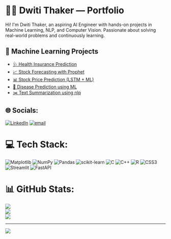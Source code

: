 # 👩‍💻 Dwiti Thaker — Portfolio

Hi! I'm Dwiti Thaker, an aspiring AI Engineer with hands-on projects in Machine Learning, NLP, and Computer Vision. Passionate about solving real-world problems and continuously learning.

## 🚀 Machine Learning Projects
- [🩺 Health Insurance Prediction](https://github.com/DwitiThaker/ds_portfolio/tree/main/Health-Insurance)
- [📈 Stock Forecasting with Prophet](https://github.com/DwitiThaker/ds_portfolio/tree/main/prophet-stock)
- [📊 Stock Price Prediction (LSTM + ML)](https://github.com/DwitiThaker/ds_portfolio/tree/main/Stock_price_prediction)
- [🦠 Disease Prediction using ML](https://github.com/DwitiThaker/ds_portfolio/tree/main/disease_prediction)
- [✂️ Text Summarization using nlp](https://github.com/DwitiThaker/ds_portfolio/tree/main/Text_Summarization)


## 🌐 Socials:
[![LinkedIn](https://img.shields.io/badge/LinkedIn-%230077B5.svg?logo=linkedin&logoColor=white)](https://linkedin.com/in/DwitiThaker)
[![email](https://img.shields.io/badge/Email-D14836?logo=gmail&logoColor=white)](mailto:dwiti.thaker04@gmail.com ) 

# 💻 Tech Stack:
![Matplotlib](https://img.shields.io/badge/Matplotlib-%23ffffff.svg?style=for-the-badge&logo=Matplotlib&logoColor=black) ![NumPy](https://img.shields.io/badge/numpy-%23013243.svg?style=for-the-badge&logo=numpy&logoColor=white) ![Pandas](https://img.shields.io/badge/pandas-%23150458.svg?style=for-the-badge&logo=pandas&logoColor=white) ![scikit-learn](https://img.shields.io/badge/scikit--learn-%23F7931E.svg?style=for-the-badge&logo=scikit-learn&logoColor=white) ![C](https://img.shields.io/badge/c-%2300599C.svg?style=for-the-badge&logo=c&logoColor=white) ![C++](https://img.shields.io/badge/c++-%2300599C.svg?style=for-the-badge&logo=c%2B%2B&logoColor=white) ![R](https://img.shields.io/badge/r-%23276DC3.svg?style=for-the-badge&logo=r&logoColor=white) ![CSS3](https://img.shields.io/badge/css3-%231572B6.svg?style=for-the-badge&logo=css3&logoColor=white) ![Streamlit](https://img.shields.io/badge/Streamlit-%23FE4B4B.svg?style=plastic&logo=streamlit&logoColor=white) ![FastAPI](https://img.shields.io/badge/FastAPI-005571?style=plastic&logo=fastapi)

<!-- Proudly created with GPRM ( https://gprm.itsvg.in ) -->
# 📊 GitHub Stats:
![](https://github-readme-stats.vercel.app/api?username=DwitiThaker&theme=transparent&hide_border=false&include_all_commits=false&count_private=false)<br/>
![](https://nirzak-streak-stats.vercel.app/?user=DwitiThaker&theme=transparent&hide_border=false)<br/>
![](https://github-readme-stats.vercel.app/api/top-langs/?username=DwitiThaker&theme=transparent&hide_border=false&include_all_commits=false&count_private=false&layout=compact)

---
[![](https://visitcount.itsvg.in/api?id=DwitiThaker&icon=2&color=0)](https://visitcount.itsvg.in)

<!-- Proudly created with GPRM ( https://gprm.itsvg.in ) -->



<!--
**DwitiThaker/DwitiThaker** is a ✨ _special_ ✨ repository because its `README.md` (this file) appears on your GitHub profile.

Here are some ideas to get you started:

- 🔭 I’m currently working on ...
- 🌱 I’m currently learning ...
- 👯 I’m looking to collaborate on ...
- 🤔 I’m looking for help with ...
- 💬 Ask me about ...
- 📫 How to reach me: ...
- 😄 Pronouns: ...
- ⚡ Fun fact: ...
-->
